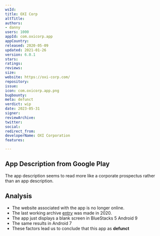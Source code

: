 ```yaml
---
wsId: 
title: OXI Corp
altTitle: 
authors:
- danny
users: 1000
appId: com.oxicorp.app
appCountry: 
released: 2020-05-09
updated: 2021-01-26
version: 6.0.1
stars: 
ratings: 
reviews: 
size: 
website: https://oxi-corp.com/
repository: 
issue: 
icon: com.oxicorp.app.png
bugbounty: 
meta: defunct
verdict: wip
date: 2023-05-31
signer: 
reviewArchive: 
twitter: 
social: 
redirect_from: 
developerName: OXI Corporation
features: 

---
```


## App Description from Google Play 

The app description seems to read more like a corporate prospectus rather than an app description. 

## Analysis 

- The website associated with the app is no longer online. 
- The last working archive [entry](https://web.archive.org/web/20200701000000*/https://oxi-corp.com/) was made in 2020. 
- The app just displays a blank screen in BlueStacks 5 Android 9
- The same results in Android 7 
- These factors lead us to conclude that this app as **defunct**